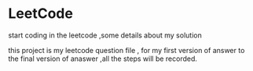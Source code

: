 # LeetCode
start coding in the leetcode ,some details about my solution 

this project is my leetcode question file , for my first version of answer to the final version of anaswer ,all the steps will be 
recorded.
